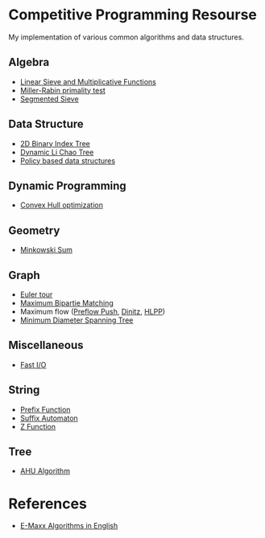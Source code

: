 # Competitive Programming Resourse
My implementation of various common algorithms and data structures.

## Algebra

- [Linear Sieve and Multiplicative Functions](Algebra/linear_sieve_and_mulfunc.cpp)
- [Miller-Rabin primality test](Algebra/miller_rabin.cpp)
- [Segmented Sieve](Algebra/segmented_sieve.cpp)

## Data Structure

- [2D Binary Index Tree](Data%20Structure/bit_2d.cpp)
- [Dynamic Li Chao Tree](Data%20Structure/dynamic_lichaotree.cpp)
- [Policy based data structures](Data%20Structure/pbds.cpp)

## Dynamic Programming

- [Convex Hull optimization](Dynamic%20Programming/convexhull_optimization.cpp)

## Geometry

- [Minkowski Sum](Geometry/minkowski-sum.cpp)

## Graph

- [Euler tour](Graph/euler_tour.cpp)
- [Maximum Bipartie Matching](Graph/matching_hopcroftkarp.cpp)
- Maximum flow ([Preflow Push](Graph/maxflow_relabel_noopt.cpp), [Dinitz](Graph/maxflow_dinitz.cpp), [HLPP](Graph/maxflow_hlpp.cpp))
- [Minimum Diameter Spanning Tree](Graph/minimum_diameter_spanning_tree.cpp)

## Miscellaneous

- [Fast I/O](Miscellaneous/fastio.cpp)

## String

- [Prefix Function](String/prefix_function.cpp)
- [Suffix Automaton](String/suffix_automaton.cpp)
- [Z Function](String/z_function.cpp)

## Tree

- [AHU Algorithm](Tree/ahu_algorithm.cpp)

# References
- [E-Maxx Algorithms in English](https://cp-algorithms.com/)
